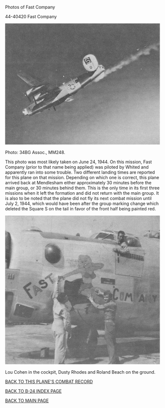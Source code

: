 
Photos of Fast Company






 




44-40420 Fast Company  
  

![](44-40420a.jpg)  

Photo: 34BG Assoc., MM248.  

This photo was most likely taken on June 24, 1944\. On this mission, Fast Company (prior to that name being applied) was piloted by Whited and apparently ran into some trouble. Two different landing times are reported for this plane on that mission. Depending on which one is correct, this plane arrived back at Mendlesham either approximately 30 minutes before the main group, or 30 minutes behind them. This is the only time in its first three missions when it left the formation and did not return with the main group. It is also to be noted that the plane did not fly its next combat mission until July 2, 1944, which would have been after the group marking change which deleted the Square S on the tail in favor of the front half being painted red.  
  

![](44-40420e.jpg)  

Lou Cohen in the cockpit, Dusty Rhodes and Roland Beach on the ground.  
  

[BACK TO THIS PLANE'S COMBAT RECORD](../b24s/44-40420.md)  

[BACK TO B-24 INDEX PAGE](../000b24s.md)  

[BACK TO MAIN PAGE](../index.md)


